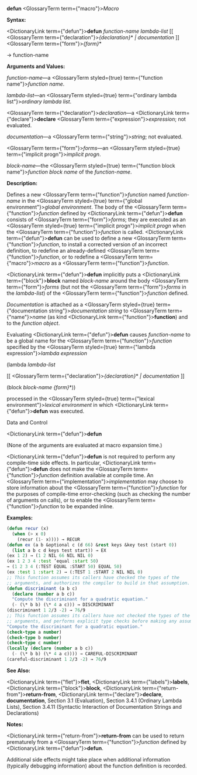 **defun** <GlossaryTerm  term={"macro"}><i>Macro</i></GlossaryTerm> 



**Syntax:** 



<DictionaryLink  term={"defun"}><b>defun</b></DictionaryLink> *function-name lambda-list* [[ <GlossaryTerm  term={"declaration"}><i>\{declaration\}</i></GlossaryTerm>\* *| documentation* ]] <GlossaryTerm  term={"form"}><i>\{form\}</i></GlossaryTerm>\* 



→ function-name 



**Arguments and Values:** 



*function-name*—a <GlossaryTerm styled={true} term={"function name"}><i>function name</i></GlossaryTerm>. 



*lambda-list*—an <GlossaryTerm styled={true} term={"ordinary lambda list"}><i>ordinary lambda list</i></GlossaryTerm>. 



<GlossaryTerm  term={"declaration"}><i>declaration</i></GlossaryTerm>—a <DictionaryLink  term={"declare"}><b>declare</b></DictionaryLink> <GlossaryTerm  term={"expression"}><i>expression</i></GlossaryTerm>; not evaluated. 



*documentation*—a <GlossaryTerm  term={"string"}><i>string</i></GlossaryTerm>; not evaluated. 



<GlossaryTerm  term={"form"}><i>forms</i></GlossaryTerm>—an <GlossaryTerm styled={true} term={"implicit progn"}><i>implicit progn</i></GlossaryTerm>. 



*block-name*—the <GlossaryTerm styled={true} term={"function block name"}><i>function block name</i></GlossaryTerm> of the *function-name*. 



**Description:** 



Defines a new <GlossaryTerm  term={"function"}><i>function</i></GlossaryTerm> named *function-name* in the <GlossaryTerm styled={true} term={"global environment"}><i>global environment</i></GlossaryTerm>. The body of the <GlossaryTerm  term={"function"}><i>function</i></GlossaryTerm> defined by <DictionaryLink  term={"defun"}><b>defun</b></DictionaryLink> consists of <GlossaryTerm  term={"form"}><i>forms</i></GlossaryTerm>; they are executed as an <GlossaryTerm styled={true} term={"implicit progn"}><i>implicit progn</i></GlossaryTerm> when the <GlossaryTerm  term={"function"}><i>function</i></GlossaryTerm> is called. <DictionaryLink  term={"defun"}><b>defun</b></DictionaryLink> can be used to define a new <GlossaryTerm  term={"function"}><i>function</i></GlossaryTerm>, to install a corrected version of an incorrect definition, to redefine an already-defined <GlossaryTerm  term={"function"}><i>function</i></GlossaryTerm>, or to redefine a <GlossaryTerm  term={"macro"}><i>macro</i></GlossaryTerm> as a <GlossaryTerm  term={"function"}><i>function</i></GlossaryTerm>. 



<DictionaryLink  term={"defun"}><b>defun</b></DictionaryLink> implicitly puts a <DictionaryLink  term={"block"}><b>block</b></DictionaryLink> named *block-name* around the body <GlossaryTerm  term={"form"}><i>forms</i></GlossaryTerm> (but not the <GlossaryTerm  term={"form"}><i>forms</i></GlossaryTerm> in the *lambda-list*) of the <GlossaryTerm  term={"function"}><i>function</i></GlossaryTerm> defined. 



*Documentation* is attached as a <GlossaryTerm styled={true} term={"documentation string"}><i>documentation string</i></GlossaryTerm> to <GlossaryTerm  term={"name"}><i>name</i></GlossaryTerm> (as kind <DictionaryLink  term={"function"}><b>function</b></DictionaryLink>) and to the *function object*. 



Evaluating <DictionaryLink  term={"defun"}><b>defun</b></DictionaryLink> causes *function-name* to be a global name for the <GlossaryTerm  term={"function"}><i>function</i></GlossaryTerm> specified by the <GlossaryTerm styled={true} term={"lambda expression"}><i>lambda expression</i></GlossaryTerm> 



(lambda *lambda-list* 



[[ <GlossaryTerm  term={"declaration"}><i>\{declaration\}</i></GlossaryTerm>\* *| documentation* ]] 



(block *block-name \{form\}*\*)) 



processed in the <GlossaryTerm styled={true} term={"lexical environment"}><i>lexical environment</i></GlossaryTerm> in which <DictionaryLink  term={"defun"}><b>defun</b></DictionaryLink> was executed. 



Data and Control 











<DictionaryLink  term={"defun"}><b>defun</b></DictionaryLink> 



(None of the arguments are evaluated at macro expansion time.) 



<DictionaryLink  term={"defun"}><b>defun</b></DictionaryLink> is not required to perform any compile-time side effects. In particular, <DictionaryLink  term={"defun"}><b>defun</b></DictionaryLink> does not make the <GlossaryTerm  term={"function"}><i>function</i></GlossaryTerm> definition available at compile time. An <GlossaryTerm  term={"implementation"}><i>implementation</i></GlossaryTerm> may choose to store information about the <GlossaryTerm  term={"function"}><i>function</i></GlossaryTerm> for the purposes of compile-time error-checking (such as checking the number of arguments on calls), or to enable the <GlossaryTerm  term={"function"}><i>function</i></GlossaryTerm> to be expanded inline. 



**Examples:**
```lisp
(defun recur (x) 
  (when (> x 0) 
    (recur (1- x)))) → RECUR 
(defun ex (a b &optional c (d 66) &rest keys &key test (start 0)) 
  (list a b c d keys test start)) → EX 
(ex 1 2) → (1 2 NIL 66 NIL NIL 0) 
(ex 1 2 3 4 :test ’equal :start 50) 
→ (1 2 3 4 (:TEST EQUAL :START 50) EQUAL 50) 
(ex :test 1 :start 2) → (:TEST 1 :START 2 NIL NIL 0) 
;; This function assumes its callers have checked the types of the 
;; arguments, and authorizes the compiler to build in that assumption. 
(defun discriminant (a b c) 
  (declare (number a b c)) 
  "Compute the discriminant for a quadratic equation." 
  (- (\* b b) (\* 4 a c))) → DISCRIMINANT 
(discriminant 1 2/3 -2) → 76/9 
;; This function assumes its callers have not checked the types of the 
;; arguments, and performs explicit type checks before making any assumptions. (defun careful-discriminant (a b c) 
"Compute the discriminant for a quadratic equation." 
(check-type a number) 
(check-type b number) 
(check-type c number) 
(locally (declare (number a b c)) 
  (- (\* b b) (\* 4 a c)))) → CAREFUL-DISCRIMINANT 
(careful-discriminant 1 2/3 -2) → 76/9 
```
**See Also:** 



<DictionaryLink  term={"flet"}><b>flet</b></DictionaryLink>, <DictionaryLink  term={"labels"}><b>labels</b></DictionaryLink>, <DictionaryLink  term={"block"}><b>block</b></DictionaryLink>, <DictionaryLink  term={"return-from"}><b>return-from</b></DictionaryLink>, <DictionaryLink  term={"declare"}><b>declare</b></DictionaryLink>, **documentation**, Section 3.1 (Evaluation), Section 3.4.1 (Ordinary Lambda Lists), Section 3.4.11 (Syntactic Interaction of Documentation Strings and Declarations) 



**Notes:** 



<DictionaryLink  term={"return-from"}><b>return-from</b></DictionaryLink> can be used to return prematurely from a <GlossaryTerm  term={"function"}><i>function</i></GlossaryTerm> defined by <DictionaryLink  term={"defun"}><b>defun</b></DictionaryLink>. 











Additional side effects might take place when additional information (typically debugging information) about the function definition is recorded. 



